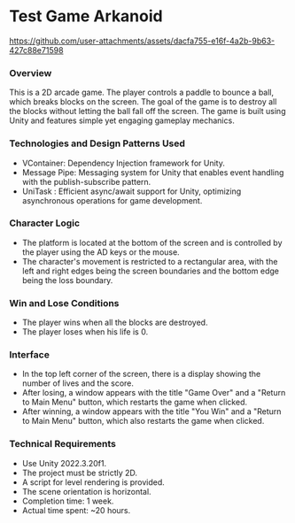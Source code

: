 # Test Game Arkanoid

https://github.com/user-attachments/assets/dacfa755-e16f-4a2b-9b63-427c88e71598

### Overview
This is a 2D arcade game. The player controls a paddle to bounce a ball, which breaks blocks on the screen. The goal of the game is to destroy all the blocks without letting the ball fall off the screen. The game is built using Unity and features simple yet engaging gameplay mechanics.

### Technologies and Design Patterns Used
* VContainer: Dependency Injection framework for Unity.
* Message Pipe: Messaging system for Unity that enables event handling with the publish-subscribe pattern.
* UniTask : Efficient async/await support for Unity, optimizing asynchronous operations for game development.

### Character Logic
* The platform is located at the bottom of the screen and is controlled by the player using the AD keys or the mouse.
* The character's movement is restricted to a rectangular area, with the left and right edges being the screen boundaries and the bottom edge being the loss boundary.

### Win and Lose Conditions
* The player wins when all the blocks are destroyed.
* The player loses when his life is 0.

### Interface
* In the top left corner of the screen, there is a display showing the number of lives and the score.
* After losing, a window appears with the title "Game Over" and a "Return to Main Menu" button, which restarts the game when clicked.
* After winning, a window appears with the title "You Win" and a "Return to Main Menu" button, which also restarts the game when clicked.

### Technical Requirements
* Use Unity 2022.3.20f1.
* The project must be strictly 2D.
* A script for level rendering is provided.
* The scene orientation is horizontal.
* Completion time: 1 week.
* Actual time spent: ~20 hours.

